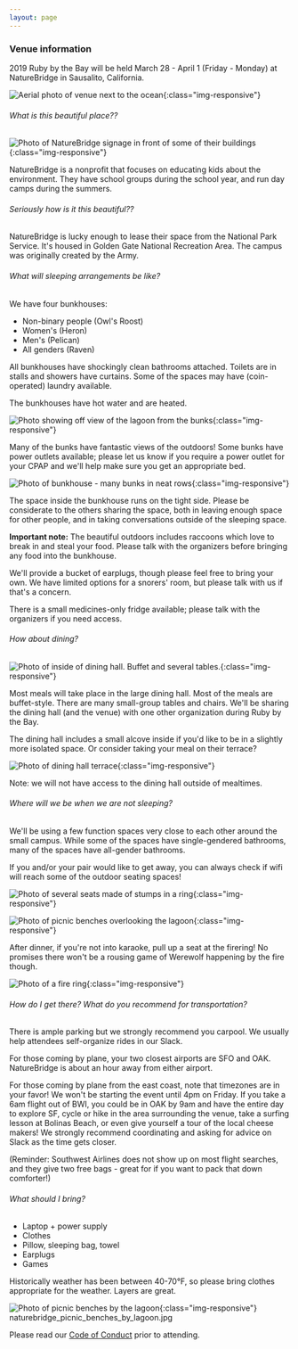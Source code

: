 ```yaml
---
layout: page
---
```

### Venue information

2019 Ruby by the Bay will be held March 28 - April 1 (Friday - Monday) at NatureBridge in Sausalito, California.

![Aerial photo of venue next to the ocean](/images/naturebridge_from_above.jpg "Aerial photo of venue next to the ocean"){:class="img-responsive"}

###### What is this beautiful place??

![Photo of NatureBridge signage in front of some of their buildings](/images/naturebridge_sign.jpg "Photo of NatureBridge signage in front of some of their buildings"){:class="img-responsive"}

NatureBridge is a nonprofit that focuses on educating kids about the environment.  They have school groups during the school year, and run day camps during the summers.

###### Seriously how is it this beautiful??

NatureBridge is lucky enough to lease their space from the National Park Service. It's housed in Golden Gate National Recreation Area. The campus was originally created by the Army.

###### What will sleeping arrangements be like?
We have four bunkhouses:
* Non-binary people (Owl's Roost)
* Women's (Heron)
* Men's (Pelican)
* All genders (Raven)

All bunkhouses have shockingly clean bathrooms attached.  Toilets are in stalls and showers have curtains.  Some of the spaces may have (coin-operated) laundry available.

The bunkhouses have hot water and are heated.

![Photo showing off view of the lagoon from the bunks](/images/naturebridge_bunks_and_view.jpg "Photo showing off view of the lagoon from the bunks"){:class="img-responsive"}

Many of the bunks have fantastic views of the outdoors!  Some bunks have power outlets available; please let us know if you require a power outlet for your CPAP and we'll help make sure you get an appropriate bed.

![Photo of bunkhouse - many bunks in neat rows](/images/naturebridge_bunkhouse.jpg "Photo of bunkhouse - many bunks in neat rows"){:class="img-responsive"}

The space inside the bunkhouse runs on the tight side.  Please be considerate to the others sharing the space, both in leaving enough space for other people, and in taking conversations outside of the sleeping space.

**Important note:** The beautiful outdoors includes raccoons which love to break in and steal your food. Please talk with the organizers before bringing any food into the bunkhouse.

We'll provide a bucket of earplugs, though please feel free to bring your own.  We have limited options for a snorers' room, but please talk with us if that's a concern.

There is a small medicines-only fridge available; please talk with the organizers if you need access.

###### How about dining?

![Photo of inside of dining hall. Buffet and several tables.](/images/naturebridge_dining_hall.jpg "Photo of inside of dining hall. Buffet and several tables."){:class="img-responsive"}

Most meals will take place in the large dining hall. Most of the meals are buffet-style. There are many small-group tables and chairs.  We'll be sharing the dining hall (and the venue) with one other organization during Ruby by the Bay.

The dining hall includes a small alcove inside if you'd like to be in a slightly more isolated space. Or consider taking your meal on their terrace?

![Photo of dining hall terrace](/images/naturebridge_dining_terrace.jpg "Photo of dining hall terrace"){:class="img-responsive"}

Note: we will not have access to the dining hall outside of mealtimes.

###### Where will we be when we are not sleeping?

We'll be using a few function spaces very close to each other around the small campus.  While some of the spaces have single-gendered bathrooms, many of the spaces have all-gender bathrooms.

If you and/or your pair would like to get away, you can always check if wifi will reach some of the outdoor seating spaces!

![Photo of several seats made of stumps in a ring](/images/naturebridge_stump_circle.jpg "Photo of several seats made of stumps in a ring"){:class="img-responsive"}

![Photo of picnic benches overlooking the lagoon](/images/naturebridge_picnic_benches_above_lagoon.jpg "Photo of picnic benches overlooking the lagoon"){:class="img-responsive"}

After dinner, if you're not into karaoke, pull up a seat at the firering!  No promises there won't be a rousing game of Werewolf happening by the fire though.

![Photo of a fire ring](/images/naturebridge_firering.jpg "Photo of a fire ring"){:class="img-responsive"}

###### How do I get there? What do you recommend for transportation?

There is ample parking but we strongly recommend you carpool. We usually help attendees self-organize rides in our Slack.

For those coming by plane, your two closest airports are SFO and OAK. NatureBridge is about an hour away from either airport.

For those coming by plane from the east coast, note that timezones are in your favor!  We won't be starting the event until 4pm on Friday.  If you take a 6am flight out of BWI, you could be in OAK by 9am and have the entire day to explore SF, cycle or hike in the area surrounding the venue, take a surfing lesson at Bolinas Beach, or even give yourself a tour of the local cheese makers!  We strongly recommend coordinating and asking for advice on Slack as the time gets closer.

(Reminder: Southwest Airlines does not show up on most flight searches, and they give two free bags - great for if you want to pack that down comforter!)

###### What should I bring?

* Laptop + power supply
* Clothes
* Pillow, sleeping bag, towel
* Earplugs
* Games

Historically weather has been between 40-70°F, so please bring clothes appropriate for the weather. Layers are great.

![Photo of picnic benches by the lagoon](/images/naturebridge_picnic_benches_above_lagoon.jpg "Photo of picnic benches by the lagoon"){:class="img-responsive"}
naturebridge_picnic_benches_by_lagoon.jpg

Please read our [Code of Conduct](/coc.html) prior to attending.

